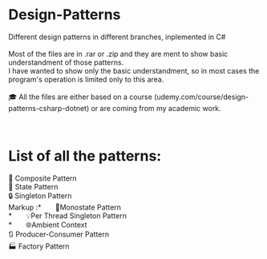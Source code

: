 # Design-Patterns
Different design patterns in different branches, inplemented in C# <br><br>
Most of the files are in .rar or .zip and they are ment to show basic understandment of those patterns. <br> 
I have wanted to show only the basic understandment, so in most cases the program's operation is limited only to this area. <br><br>
🎓 All the files are either based on a course (udemy.com/course/design-patterns-csharp-dotnet) or are coming from my academic work. 

<br>

# List of all the patterns:<br>
🧩 Composite Pattern <br>
🔄 State Pattern<br>
🔒 Singleton Pattern<br>
 Markup :*&emsp;&emsp;🔗Monostate Pattern<br>
*&emsp;&emsp;💡Per Thread Singleton Pattern<br>
*&emsp;&emsp;🌐Ambient Context <br>
🔃 Producer-Consumer Pattern<br>
🏭 Factory Pattern<br>

